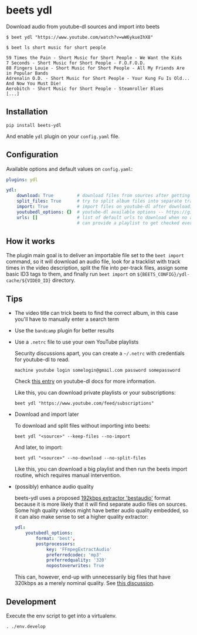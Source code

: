 # beets ydl

Download audio from youtube-dl sources and import into beets

    $ beet ydl "https://www.youtube.com/watch?v=wW6ykueIhX8"

    $ beet ls short music for short people

    59 Times the Pain - Short Music for Short People - We Want the Kids
    7 Seconds - Short Music for Short People - F.O.F.O.D.
    88 Fingers Louie - Short Music for Short People - All My Friends Are in Popular Bands
    Adrenalin O.D. - Short Music for Short People - Your Kung Fu Is Old... And Now You Must Die!
    Aerobitch - Short Music for Short People - Steamroller Blues
    [...]

## Installation

    pip install beets-ydl

And enable `ydl` plugin on your `config.yaml` file.

## Configuration

Available options and default values on `config.yaml`:

```yml
plugins: ydl

ydl:
    download: True         # download files from sources after getting information,
    split_files: True      # try to split album files into separate tracks,
    import: True           # import files on youtube-dl after downloading and splitting,
    youtubedl_options: {}  # youtube-dl available options -- https://git.io/fN0c7
    urls: []               # list of default urls to download when no arguments are provided, you
                           # can provide a playlist to get checked every time
```

## How it works

The plugin main goal is to deliver an importable file set to the `beet import`
command, so it will download an audio file, look for a tracklist with track
times in the video description, split the file into per-track files, assign
some basic ID3 tags to them, and finally run `beet import` on
`${BEETS_CONFIG}/ydl-cache/${VIDEO_ID}` directory.

## Tips

- The video title can trick beets to find the correct album, in this case you'll
  have to manually enter a search term

- Use the `bandcamp` plugin for better results

- Use a `.netrc` file to use your own YouTube playlists

  Security discussions apart, you can create a `~/.netrc` with credentials for
  youtube-dl to read.

      machine youtube login somelogin@gmail.com password somepassword

  Check [this entry](https://git.io/fN2TD) on youtube-dl docs for more
  information.

  Like this, you can download private playlists or your subscriptions:

      beet ydl "https://www.youtube.com/feed/subscriptions"

- Download and import later

  To download and split files without importing into beets:

      beet ydl "<source>" --keep-files --no-import

  And later, to import:

      beet ydl "<source>" --no-download --no-split-files

  Like this, you can download a big playlist and then run the beets import
  routine, which requires manual intervention.

- (possibly) enhance audio quality

  beets-ydl uses a proposed [192kbps extractor 'bestaudio'](https://git.io/fN2mJ)
  format because it is more likely that it will find separate audio files on
  sources. Some high quality videos might have better audio quality embedded, so
  it can also make sense to set a higher quality extractor:

  ```yaml
  ydl:
      youtubedl_options:
          format: 'best',
          postprocessors:
              key: 'FFmpegExtractAudio'
              preferredcodec: 'mp3'
              preferredquality: '320'
              nopostoverwrites: True
  ```

  This can, however, end-up with unnecessarily big files that have 320kbps as a
  merely nominal quality. See [this discussion](https://askubuntu.com/q/634584).

## Development

Execute the env script to get into a virtualenv.

    . ./env.develop
